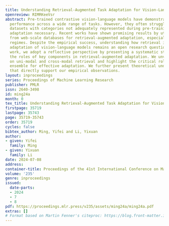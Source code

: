 ```yaml
---
title: Understanding Retrieval-Augmented Task Adaptation for Vision-Language Models
openreview: RIMRKeeVsr
abstract: Pre-trained contrastive vision-language models have demonstrated remarkable
  performance across a wide range of tasks. However, they often struggle on fine-trained
  datasets with categories not adequately represented during pre-training, which makes
  adaptation necessary. Recent works have shown promising results by utilizing samples
  from web-scale databases for retrieval-augmented adaptation, especially in low-data
  regimes. Despite the empirical success, understanding how retrieval impacts the
  adaptation of vision-language models remains an open research question. In this
  work, we adopt a reflective perspective by presenting a systematic study to understand
  the roles of key components in retrieval-augmented adaptation. We unveil new insights
  on uni-modal and cross-modal retrieval and highlight the critical role of logit
  ensemble for effective adaptation. We further present theoretical underpinnings
  that directly support our empirical observations.
layout: inproceedings
series: Proceedings of Machine Learning Research
publisher: PMLR
issn: 2640-3498
id: ming24a
month: 0
tex_title: Understanding Retrieval-Augmented Task Adaptation for Vision-Language Models
firstpage: 35719
lastpage: 35743
page: 35719-35743
order: 35719
cycles: false
bibtex_author: Ming, Yifei and Li, Yixuan
author:
- given: Yifei
  family: Ming
- given: Yixuan
  family: Li
date: 2024-07-08
address:
container-title: Proceedings of the 41st International Conference on Machine Learning
volume: '235'
genre: inproceedings
issued:
  date-parts:
  - 2024
  - 7
  - 8
pdf: https://proceedings.mlr.press/v235/assets/ming24a/ming24a.pdf
extras: []
# Format based on Martin Fenner's citeproc: https://blog.front-matter.io/posts/citeproc-yaml-for-bibliographies/
---
```

